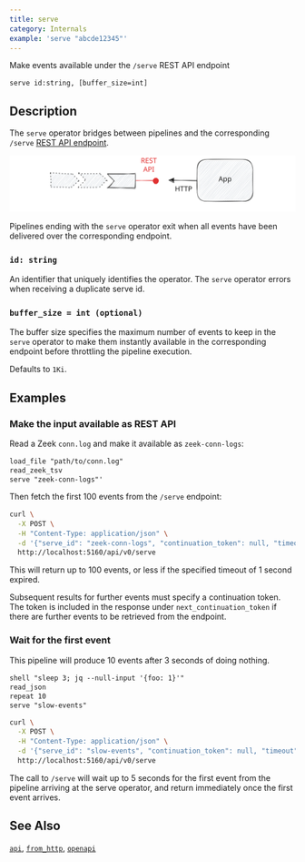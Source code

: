 ```yaml
---
title: serve
category: Internals
example: 'serve "abcde12345"'
---
```


Make events available under the `/serve` REST API endpoint

```tql
serve id:string, [buffer_size=int]
```

## Description

The `serve` operator bridges between pipelines and the corresponding `/serve`
[REST API endpoint](/reference/node-api).

![Serve Operator](serve.excalidraw.svg)

Pipelines ending with the `serve` operator exit when all events have been
delivered over the corresponding endpoint.

### `id: string`

An identifier that uniquely identifies the operator. The `serve`
operator errors when receiving a duplicate serve id.

### `buffer_size = int (optional)`

The buffer size specifies the maximum number of events to keep in the `serve`
operator to make them instantly available in the corresponding endpoint before
throttling the pipeline execution.

Defaults to `1Ki`.

## Examples

### Make the input available as REST API

Read a Zeek `conn.log` and make it available as `zeek-conn-logs`:

```tql
load_file "path/to/conn.log"
read_zeek_tsv
serve "zeek-conn-logs"'
```

Then fetch the first 100 events from the `/serve` endpoint:

```bash
curl \
  -X POST \
  -H "Content-Type: application/json" \
  -d '{"serve_id": "zeek-conn-logs", "continuation_token": null, "timeout": "1s", "max_events": 100}' \
  http://localhost:5160/api/v0/serve
```

This will return up to 100 events, or less if the specified timeout of 1 second
expired.

Subsequent results for further events must specify a continuation token. The
token is included in the response under `next_continuation_token` if there are
further events to be retrieved from the endpoint.

### Wait for the first event

This pipeline will produce 10 events after 3 seconds of doing nothing.

```tql
shell "sleep 3; jq --null-input '{foo: 1}'"
read_json
repeat 10
serve "slow-events"
```

```bash
curl \
  -X POST \
  -H "Content-Type: application/json" \
  -d '{"serve_id": "slow-events", "continuation_token": null, "timeout": "5s", "min_events": 1}' \
  http://localhost:5160/api/v0/serve
```

The call to `/serve` will wait up to 5 seconds for the first event from the
pipeline arriving at the serve operator, and return immediately once the first
event arrives.

## See Also

[`api`](/reference/operators/api),
[`from_http`](/reference/operators/from_http),
[`openapi`](/reference/operators/openapi)

